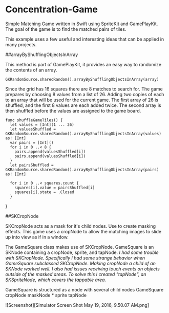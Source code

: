 # Concentration-Game

Simple Matching Game written in Swift using SpriteKit and GamePlayKit. The goal of the game is to find the matched pairs
of tiles. 

This example uses a few useful and interesting ideas that can be applied in many projects. 

##arrayByShufflingObjectsInArray

This method is part of GamePlayKit, it provides an easy way to randomize the contents of an array. 

    GKRandomSource.sharedRandom().arrayByShufflingObjectsInArray(array)

Since the grid has 16 squares there are 8 matches to search for. The game prepares by choosing 8 values from a list of 26.
Adding two copies of each to an array that will be used for the current game. The first array of 26 is shuffled, and the first
8 values are each added twice. The second array is then shuffled before the values are assigned to the game board. 

    func shuffleGameTiles() {
      let values = [Int](1 ... 26)
      let valuesShuffled = GKRandomSource.sharedRandom().arrayByShufflingObjectsInArray(values) as! [Int]
      var pairs = [Int]()
      for i in 0 ..< 8 {
        pairs.append(valuesShuffled[i])
        pairs.append(valuesShuffled[i])
      }
      let pairsShuffled = GKRandomSource.sharedRandom().arrayByShufflingObjectsInArray(pairs) as! [Int]
    
      for i in 0 ..< squares.count {
        squares[i].value = pairsShuffled[i]
        squares[i].state = .Closed
      }
  }

##SKCropNode 

SKCropNode acts as a mask for it's child nodes. Use to create masking effects. This game uses a cropNode to allow the 
matching images to slide up into view as if in a window. 

The GameSquare class makes use of SKCropNode. GameSquare is an SKNode containing a cropNode, sprite, and tapNode. _I had some 
trouble with SKCropNode. Specifically I had some strange behavior when GameSquare subclassed SKCropNode. Making cropNode a child of an SKNode worked well. I also had issues receiving touch events on objects outside of the masked areas. To solve this I created "tapNode", an SKSpriteNode, which covers the tappable area._

GameSquare is structured as a node with several child nodes
    GameSquare
        cropNode
            maskNode *
            sprite
        tapNode

![Screenshot][Simulator Screen Shot May 19, 2016, 9.50.07 AM.png]
